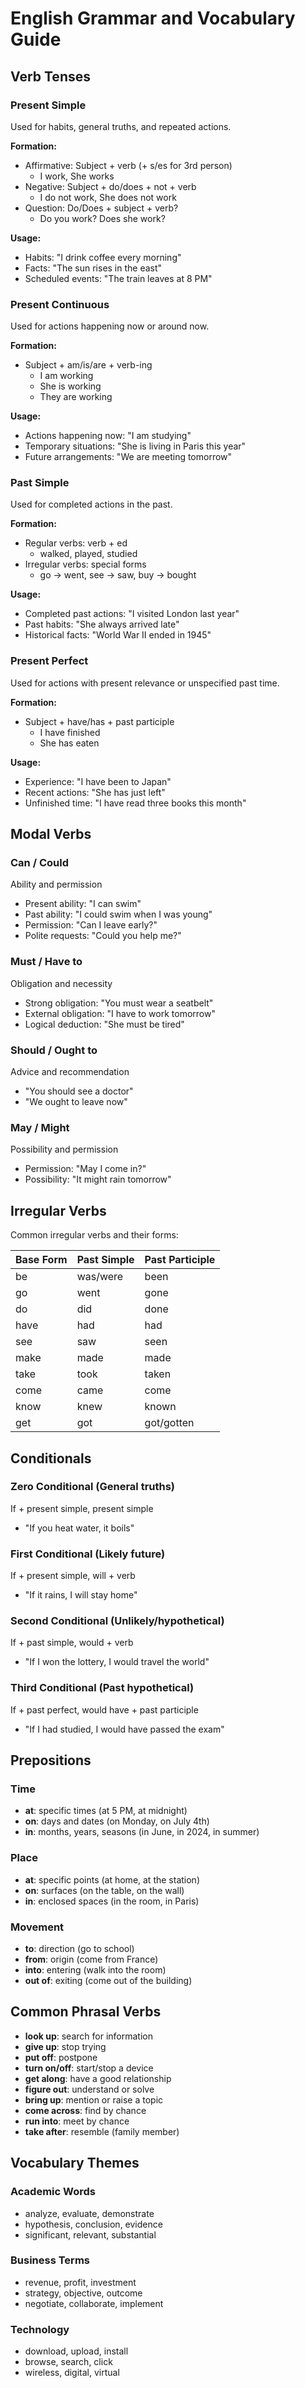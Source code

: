 # English Grammar and Vocabulary Guide

## Verb Tenses

### Present Simple
Used for habits, general truths, and repeated actions.

**Formation:**
- Affirmative: Subject + verb (+ s/es for 3rd person)
  - I work, She works
- Negative: Subject + do/does + not + verb
  - I do not work, She does not work
- Question: Do/Does + subject + verb?
  - Do you work? Does she work?

**Usage:**
- Habits: "I drink coffee every morning"
- Facts: "The sun rises in the east"
- Scheduled events: "The train leaves at 8 PM"

### Present Continuous
Used for actions happening now or around now.

**Formation:**
- Subject + am/is/are + verb-ing
  - I am working
  - She is working
  - They are working

**Usage:**
- Actions happening now: "I am studying"
- Temporary situations: "She is living in Paris this year"
- Future arrangements: "We are meeting tomorrow"

### Past Simple
Used for completed actions in the past.

**Formation:**
- Regular verbs: verb + ed
  - walked, played, studied
- Irregular verbs: special forms
  - go → went, see → saw, buy → bought

**Usage:**
- Completed past actions: "I visited London last year"
- Past habits: "She always arrived late"
- Historical facts: "World War II ended in 1945"

### Present Perfect
Used for actions with present relevance or unspecified past time.

**Formation:**
- Subject + have/has + past participle
  - I have finished
  - She has eaten

**Usage:**
- Experience: "I have been to Japan"
- Recent actions: "She has just left"
- Unfinished time: "I have read three books this month"

## Modal Verbs

### Can / Could
Ability and permission

- Present ability: "I can swim"
- Past ability: "I could swim when I was young"
- Permission: "Can I leave early?"
- Polite requests: "Could you help me?"

### Must / Have to
Obligation and necessity

- Strong obligation: "You must wear a seatbelt"
- External obligation: "I have to work tomorrow"
- Logical deduction: "She must be tired"

### Should / Ought to
Advice and recommendation

- "You should see a doctor"
- "We ought to leave now"

### May / Might
Possibility and permission

- Permission: "May I come in?"
- Possibility: "It might rain tomorrow"

## Irregular Verbs

Common irregular verbs and their forms:

| Base Form | Past Simple | Past Participle |
|-----------|-------------|-----------------|
| be        | was/were    | been           |
| go        | went        | gone           |
| do        | did         | done           |
| have      | had         | had            |
| see       | saw         | seen           |
| make      | made        | made           |
| take      | took        | taken          |
| come      | came        | come           |
| know      | knew        | known          |
| get       | got         | got/gotten     |

## Conditionals

### Zero Conditional (General truths)
If + present simple, present simple
- "If you heat water, it boils"

### First Conditional (Likely future)
If + present simple, will + verb
- "If it rains, I will stay home"

### Second Conditional (Unlikely/hypothetical)
If + past simple, would + verb
- "If I won the lottery, I would travel the world"

### Third Conditional (Past hypothetical)
If + past perfect, would have + past participle
- "If I had studied, I would have passed the exam"

## Prepositions

### Time
- **at**: specific times (at 5 PM, at midnight)
- **on**: days and dates (on Monday, on July 4th)
- **in**: months, years, seasons (in June, in 2024, in summer)

### Place
- **at**: specific points (at home, at the station)
- **on**: surfaces (on the table, on the wall)
- **in**: enclosed spaces (in the room, in Paris)

### Movement
- **to**: direction (go to school)
- **from**: origin (come from France)
- **into**: entering (walk into the room)
- **out of**: exiting (come out of the building)

## Common Phrasal Verbs

- **look up**: search for information
- **give up**: stop trying
- **put off**: postpone
- **turn on/off**: start/stop a device
- **get along**: have a good relationship
- **figure out**: understand or solve
- **bring up**: mention or raise a topic
- **come across**: find by chance
- **run into**: meet by chance
- **take after**: resemble (family member)

## Vocabulary Themes

### Academic Words
- analyze, evaluate, demonstrate
- hypothesis, conclusion, evidence
- significant, relevant, substantial

### Business Terms
- revenue, profit, investment
- strategy, objective, outcome
- negotiate, collaborate, implement

### Technology
- download, upload, install
- browse, search, click
- wireless, digital, virtual
